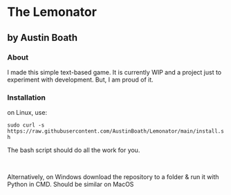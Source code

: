 <h1> The Lemonator </h1>
<h2> by Austin Boath </h2>
<h3> About </h3>
<p> I made this simple text-based game. It is currently WIP and a project just to experiment with development. But, I am proud of it. </p>
<h3> Installation </h3>
<p> on Linux, use: </p>
<code>sudo curl -s https://raw.githubusercontent.com/AustinBoath/Lemonator/main/install.sh</code>
<p> The bash script should do all the work for you. </p>
<br>
<p> Alternatively, on Windows download the repository to a folder & run it with Python in CMD. Should be similar on MacOS </p>
